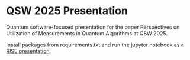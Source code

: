 # QSW 2025 Presentation
Quantum software-focused presentation for the paper Perspectives on Utilization of Measurements in Quantum Algorithms at QSW 2025.

Install packages from requirements.txt and run the jupyter notebook as a [RISE presentation](https://rise.readthedocs.io/en/5.6.1/index.html).
